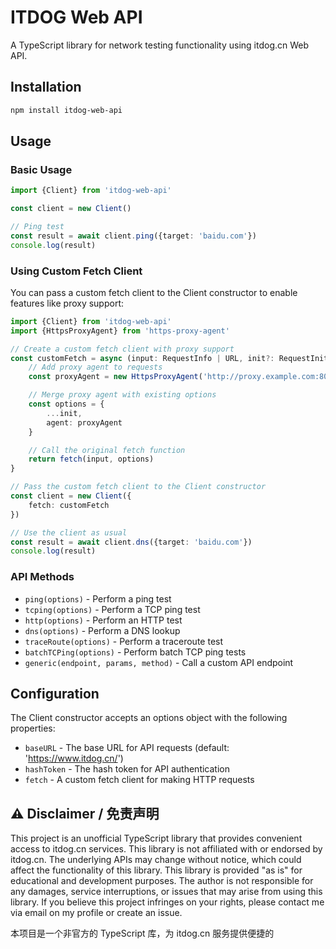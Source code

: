 # ITDOG Web API

A TypeScript library for network testing functionality using itdog.cn Web API.

## Installation

```bash
npm install itdog-web-api
```

## Usage

### Basic Usage

```typescript
import {Client} from 'itdog-web-api'

const client = new Client()

// Ping test
const result = await client.ping({target: 'baidu.com'})
console.log(result)
```

### Using Custom Fetch Client

You can pass a custom fetch client to the Client constructor to enable features like proxy support:

```typescript
import {Client} from 'itdog-web-api'
import {HttpsProxyAgent} from 'https-proxy-agent'

// Create a custom fetch client with proxy support
const customFetch = async (input: RequestInfo | URL, init?: RequestInit) => {
    // Add proxy agent to requests
    const proxyAgent = new HttpsProxyAgent('http://proxy.example.com:8080')

    // Merge proxy agent with existing options
    const options = {
        ...init,
        agent: proxyAgent
    }

    // Call the original fetch function
    return fetch(input, options)
}

// Pass the custom fetch client to the Client constructor
const client = new Client({
    fetch: customFetch
})

// Use the client as usual
const result = await client.dns({target: 'baidu.com'})
console.log(result)
```

### API Methods

- `ping(options)` - Perform a ping test
- `tcping(options)` - Perform a TCP ping test
- `http(options)` - Perform an HTTP test
- `dns(options)` - Perform a DNS lookup
- `traceRoute(options)` - Perform a traceroute test
- `batchTCPing(options)` - Perform batch TCP ping tests
- `generic(endpoint, params, method)` - Call a custom API endpoint

## Configuration

The Client constructor accepts an options object with the following properties:

- `baseURL` - The base URL for API requests (default: 'https://www.itdog.cn/')
- `hashToken` - The hash token for API authentication
- `fetch` - A custom fetch client for making HTTP requests

## ⚠️ Disclaimer / 免责声明

This project is an unofficial TypeScript library that provides convenient access to itdog.cn services. This library is not affiliated with or endorsed by itdog.cn. The underlying APIs may change without notice, which could affect the functionality of this library. This library is provided "as is" for educational and development purposes. The author is not responsible for any damages, service interruptions, or issues that may arise from using this library. If you believe this project infringes on your rights, please contact me via email on my profile or create an issue.

本项目是一个非官方的 TypeScript 库，为 itdog.cn 服务提供便捷的